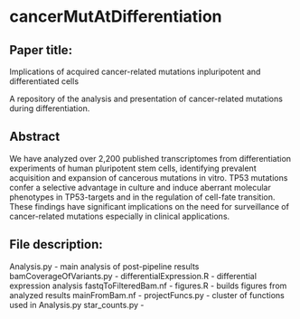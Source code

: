 # cancerMutAtDifferentiation
## Paper title:
Implications of acquired cancer-related mutations inpluripotent and differentiated cells

A repository of the analysis and presentation of cancer-related mutations during differentiation.


## Abstract
We have analyzed over 2,200 published transcriptomes from differentiation experiments of human pluripotent stem cells, identifying prevalent acquisition and expansion of cancerous mutations in vitro. TP53 mutations confer a selective advantage in culture and induce aberrant molecular phenotypes in TP53-targets and in the regulation of cell-fate transition. 
These findings have significant implications on the need for surveillance of cancer-related mutations especially in clinical applications.


## File description:
Analysis.py -  main analysis of post-pipeline results
bamCoverageOfVariants.py - 
differentialExpression.R - differential expression analysis
fastqToFilteredBam.nf - 
figures.R - builds figures from analyzed results
mainFromBam.nf - 
projectFuncs.py - cluster of functions used in Analysis.py
star_counts.py - 
